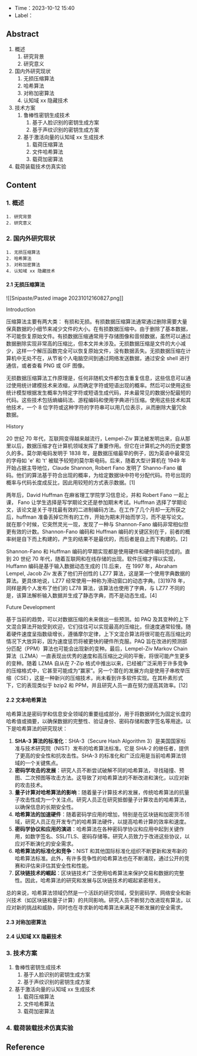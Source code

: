 - Time：2023-10-12 15:40
- Label：

## Abstract

1. 概述
	1. 研究背景
	2. 研究意义
2. 国内外研究现状
	1. 无损压缩算法
	2. 哈希算法
	3. 对称加密算法
	4. 认知域 xx 隐藏技术
3. 技术方案
	1. 鲁棒性密钥生成技术
		1. 基于人脸识别的密钥生成方案
		2. 基于声纹识别的密钥生成方案
	2. 基于激活向量的认知域 xx 生成技术
		1. 载荷压缩算法
		2. 文件哈希算法
		3. 载荷加密算法
4. 载荷装载技术仿真实验

## Content

### 1. 概述

	1. 研究背景
	2. 研究意义

### 2. 国内外研究现状

	1. 无损压缩算法
	2. 哈希算法
	3. 对称加密算法
	4. 认知域 xx 隐藏技术

#### 2.1 无损压缩算法

![[Snipaste/Pasted image 20231012160827.png]]

Introduction

压缩算法主要有两大类： 有损和无损。有损数据压缩算法通常通过删除需要大量保真数据的小细节来减少文件的大小。在有损数据压缩中。由于删除了基本数据，不可能恢复原始文件。有损数据压缩通常用于存储图像和音频数据，虽然可以通过数据删除实现非常高的压缩比，但本文并未涉及。无损数据压缩是文件的大小减少，这样一个解压函数完全可以恢复原始文件，没有数据丢失。无损数据压缩在计算机中无处不在，从节省个人电脑空间到通过网络发送数据，通过安全 shell 进行通信，或者查看 PNG 或 GIF 图像。

无损数据压缩算法工作原理是，任何非随机文件都包含重复信息，这些信息可以通过使用统计建模技术来浓缩，从而确定字符或短语出现的概率。然后可以使用这些统计模型根据发生概率为特定字符或短语生成代码，并未最常见的数据分配最短的代码。这些技术包括熵编码法、游程编码和使用字典进行压缩。使用这些技术和其他技术，一个 8 位字符或这种字符的字符串可以用几位表示，从而删除大量冗余数据。

History

20 世纪 70 年代，互联网变得越来越流行，Lempel-Ziv 算法被发明出来，自从那里以后，数据压缩才在计算机领域发挥了重要作用。但它在计算机之外的历史要悠久的多。莫尔斯电码发明于 1838 年，是数据压缩最早的例子，因为英语中最常见的字母如 'e' 和 't' 被赋予较短的莫尔斯电码。后来，随着大型计算机在 1949 年开始占据主导地位，Claude Shannon, Robert Fano 发明了 Shanno-Fano 编码。他们的算法基于符合出现的概率，为给定数据块中符号分配代码。符号出现的概率与代码长度成反比，因此用较短的方式表示数据。[1]

两年后，David Huffman 在麻省理工学院学习信息论，并和 Robert Fano 一起上课， Fano 让学生选择是写学期论文还是参加期末考试。Huffman 选择了学期论文，该论文是关于寻找最有效的二进制编码方法。在工作了几个月却一无所获之后，huffman 准备丢掉它所有的工作，开始为期末开始而学习，而不是写论文。就在那个时候，它突然灵光一现，发现了一种与 Shannon-Fano 编码非常相似但更有效的计数。Shannon-Fano 编码和 Huffman 编码的关键区别在于，前者的概率树是自下而上构建的，产生的结果不是最优的，而后者是自上而下构建的。[2]

Shannon-Fano 和 Huffman 编码的早期实现都是使用硬件和硬件编码完成的。直到 20 世纪 70 年代，随着互联网和在线存储的出现。软件压缩才得以实现，Huffamn 编码是基于输入数据动态生成的 [1].后来， 在 1997 年，Abraham Lempel, Jacob Ziv 发表了他们开创性的 LZ77 算法，这是第一个使用字典数据的算法。更具体地说，LZ77 经常使用一种称为滑动窗口的动态字典。[3]1978 年，同样是两个人发布了他们的 LZ78 算法，该算法也使用了字典，与 LZ77 不同的是，该算法解析输入数据并生成了静态字典，而不是动态生成。[4]

Future Development

基于当前的趋势，可以对数据压缩的未来做出一些预测。如 PAQ 及其变种的上下文混合算法开始受到欢迎，它们往往可以实现最高的压缩比，但速度通常较慢。随着硬件速度呈指数级增长，遵循摩尔定律，上下文混合算法将很可能在高压缩比的情况下大放异彩，因为速度惩罚将被更快的硬件所克服。PAQ 旨在改进的预测部分匹配（PPM）算法也可能会出现新的变种。最后，Lempel-Ziv Markov Chain 算法（LZMA）一直表现出优秀的速度和高压缩比之间的平衡，将很可能产生更多的变种。随着 LZMA 自从在 7-Zip 格式中推出以来，已经被广泛采用于许多竞争的压缩格式中，它甚至可能成为“赢家”。另一个潜在的发展方向是使用子串枚举压缩（CSE），这是一种新兴的压缩技术，尚未看到许多软件实现。在其朴素形式下，它的表现类似于 bzip2 和 PPM，并且研究人员一直在努力提高其效率。[12]

#### 2.2 文本哈希算法

哈希算法是密码学和信息安全领域的重要组成部分，用于将数据转化为固定长度的哈希值或摘要，以确保数据的完整性、验证身份、密码存储和数字签名等用途。以下是哈希算法的研究现状：

1. **SHA-3 算法的标准化**：SHA-3（Secure Hash Algorithm 3）是美国国家标准与技术研究院（NIST）发布的哈希算法标准。它是 SHA-2 的继任者，提供了更高的安全性和抗攻击性。SHA-3 的标准化和广泛应用是当前哈希算法领域的一个关键焦点。
2. **密码学攻击的发展**：研究人员不断尝试破解不同的哈希算法，寻找碰撞、预图、二次预图等攻击方法。这导致了对哈希算法的不断改进和演化，以应对新的攻击技术。
3. **量子计算对哈希算法的影响**：随着量子计算技术的发展，传统哈希算法的抗量子攻击性成为一个关注点。研究人员正在研究抵御量子计算攻击的哈希算法，以确保信息的长期安全性。
4. **哈希算法的加速硬件**：随着密码学应用的增加，特别是在区块链和加密货币领域，研究人员正在开发专门的哈希算法硬件，以提高哈希计算的效率和速度。
5. **密码学协议和应用的演进**：哈希算法在各种密码学协议和应用中起到关键作用，如数字签名、SSL/TLS、密码存储等。研究人员致力于改进这些协议，以应对不断演化的安全需求。
6. **哈希算法的标准化和竞争**：NIST 和其他国际标准化组织不断更新和发布新的哈希算法标准。此外，有许多竞争性的哈希算法也在不断涌现，通过公开的竞赛和评估来评估其安全性和性能。
7. **区块链技术的崛起**：区块链技术广泛使用哈希算法来保护交易和数据的完整性。因此，哈希算法的研究和发展与区块链技术的崛起紧密相关。

总的来说，哈希算法领域仍然是一个活跃的研究领域，受到密码学、网络安全和新兴技术（如区块链和量子计算）的共同影响。研究人员不断努力改进现有算法，以应对新的挑战和威胁，同时也在寻求新的哈希算法来满足不断发展的安全需求。

#### 2.3 对称加密算法

#### 2.4 认知域 XX 隐蔽技术

### 3. 技术方案

1. 鲁棒性密钥生成技术
	1. 基于人脸识别的密钥生成方案
	2. 基于声纹识别的密钥生成方案
2. 基于激活向量的认知域 xx 生成技术
	1. 载荷压缩算法
	2. 文件哈希算法
	3. 载荷加密算法

### 4. 载荷装载技术仿真实验

## Reference
